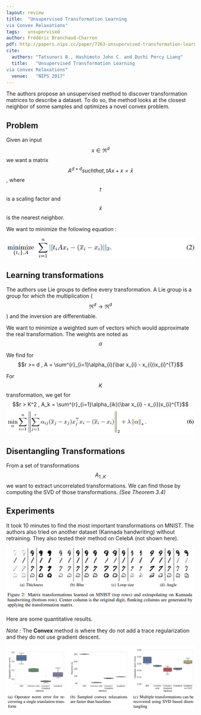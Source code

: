 ```yaml
---
layout: review
title:  "Unsupervised Transformation Learning
via Convex Relaxations"
tags:   unsupervised
author: Frédéric Branchaud-Charron
pdf: http://papers.nips.cc/paper/7263-unsupervised-transformation-learning-via-convex-relaxations.pdf
cite:
  authors: "Tatsunori B., Hashimoto John C. and Duchi Percy Liang"
  title:   "Unsupervised Transformation Learning
via Convex Relaxations"
  venue:   "NIPS 2017"
---
```


The authors propose an unsupervised method to discover transformation matrices to describe a dataset.
To do so, the method looks at the closest neighbor of some samples and optimizes a novel convex problem.


## Problem
Given an input $$x \in \Re^d$$ we want a matrix $$A^{d \times d} such that, tAx + x = \bar x$$, where $$t$$ is a scaling factor and $$\bar x$$ is the nearest neighbor.

We want to minimize the following equation :

![](/machine-learning/images/translearning/toopti.png)
## Learning transformations

The authors use Lie groups to define every transformation. A Lie group is a group for which the multiplication ($$\Re^d \rightarrow \Re^d$$) and the inversion are differentiable.

We want to minimize a weighted sum of vectors which would approximate the real transformation. The weights are noted as $$\alpha$$

We find for  $$r >= d , A = \sum^{r}_{i=1}\alpha_{i}(\bar x_{i} - x_{i})x_{i}^{T}$$

For $$K$$ transformation, we get for $$r > K^2 , A_k = \sum^{r}_{i=1}\alpha_{ik}(\bar x_{i} - x_{i})x_{i}^{T}$$
![](/machine-learning/images/translearning/eq6.png)

## Disentangling Transformations
From a set of transformations $$A_{1..K}$$ we want to extract uncorrelated transformations. We can find those by computing the SVD of those transformations. *(See Theorem 3.4)*

## Experiments

It took 10 minutes to find the most important transformations on MNIST. The authors also tried on another dataset (Kannada handwriting) without retraining. They also tested their method on CelebA (not shown here).

![](/machine-learning/images/translearning/qualitative.png)

Here are some quantitative results.

*Note* : The **Convex** method is where they do not add a trace regularization and they do not use gradient descent.

![](/machine-learning/images/translearning/quantitative.png)
